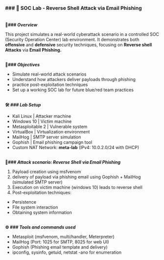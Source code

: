 ### <br>### 🔐 SOC Lab - Reverse Shell Attack via Email Phishing<br><br>


**📌### _Overview_** 

This project simulates a real-world cyberattack scenario in a controlled SOC (Security Operation Center) lab environment. It demonstrates both **offensive** and **defensive** security techniques, focusing on **Reverse shell Attacks** via **Email Phishing.** <br><br>


**🎯### _Objectives_** 

- Simulate real-world attack scenarios
- Understand how attackers deliver payloads through phishing
-  practice post-exploitation techniques
- Set up a working SOC lab for future blue/red team practices <br><br>



**🛠️ _### Lab Setup_**

- Kali Linux | Attacker machine
- Windows 10 | Victim machine
-  Metasploitable 2 | Vulnerable system
- VirtualBox | Virtualization environment
- MailHog | SMTP server simulation
- Gophish | Email phishing campaign tool
- Custom NAT Network: **meta-lab** (IPv4: 10.0.2.0/24 with DHCP) <br><br>


**🧪### _Attack scenario: Reverse Shell via Email Phishing_**  

1. Payload creation using msfvenom
2. delivery of payload via phishing email using Gophish + MailHog (simulated SMTP server)
3. Execution on victim machine (windows 10) leads to reverse shell
4. Post-exploitation techniques:

- Persistence 
- File system interaction
- Obtaining system information <br><br>


**⚙️ ### _Tools and commands used_**

- Metasploit (msfvenom, multi/handler, Meterpreter)
- MailHog (Port: 1025 for SMTP, 8025 for web UI)
- Gophish (Phishing email template and delivery)
- ipconfig, sysinfo, getuid, netstat -ano for enumeration 
